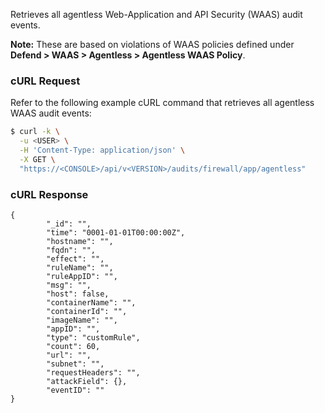 Retrieves all agentless Web-Application and API Security (WAAS) audit events.

**Note:** These are based on violations of WAAS policies defined under **Defend > WAAS > Agentless > Agentless WAAS Policy**.

### cURL Request

Refer to the following example cURL command that retrieves all agentless WAAS audit events:

```bash
$ curl -k \
  -u <USER> \
  -H 'Content-Type: application/json' \
  -X GET \
  "https://<CONSOLE>/api/v<VERSION>/audits/firewall/app/agentless"
```

### cURL Response

```
{
        "_id": "",
        "time": "0001-01-01T00:00:00Z",
        "hostname": "",
        "fqdn": "",
        "effect": "",
        "ruleName": "",
        "ruleAppID": "",
        "msg": "",
        "host": false,
        "containerName": "",
        "containerId": "",
        "imageName": "",
        "appID": "",
        "type": "customRule",
        "count": 60,
        "url": "",
        "subnet": "",
        "requestHeaders": "",
        "attackField": {},
        "eventID": ""
}

```

